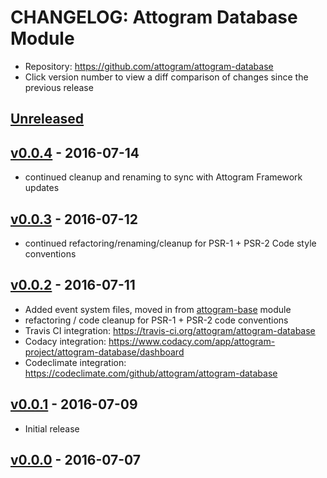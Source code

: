 # CHANGELOG: Attogram Database Module
* Repository: https://github.com/attogram/attogram-database
* Click version number to view a diff comparison of changes since the previous release

## [Unreleased](https://github.com/attogram/attogram-database/compare/v0.0.4...HEAD)

## [v0.0.4](https://github.com/attogram/attogram-database/compare/v0.0.3...v0.0.4) - 2016-07-14
- continued cleanup and renaming to sync with Attogram Framework updates

## [v0.0.3](https://github.com/attogram/attogram-database/compare/v0.0.2...v0.0.3) - 2016-07-12
- continued refactoring/renaming/cleanup for PSR-1 + PSR-2 Code style conventions

## [v0.0.2](https://github.com/attogram/attogram-database/compare/v0.0.1...v0.0.2) - 2016-07-11
- Added event system files, moved in from [attogram-base](https://github.com/attogram/attogram-base) module
- refactoring / code cleanup for PSR-1 + PSR-2 code conventions
- Travis CI integration: https://travis-ci.org/attogram/attogram-database
- Codacy integration: https://www.codacy.com/app/attogram-project/attogram-database/dashboard
- Codeclimate integration: https://codeclimate.com/github/attogram/attogram-database

## [v0.0.1](https://github.com/attogram/attogram-database/compare/b1f1303...v0.0.1) - 2016-07-09
- Initial release

## [v0.0.0](https://github.com/attogram/attogram-database/tree/b1f1303) - 2016-07-07
